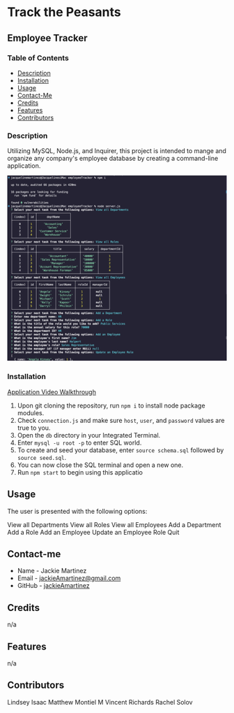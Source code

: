 # Track the Peasants

## Employee Tracker

### Table of Contents

- [Description](#description)
- [Installation](#installation)
- [Usage](#usage)
- [Contact-Me](#contact-me)
- [Credits](#credits)
- [Features](#features)
- [Contributors](#contributors)

### Description

Utilizing MySQL, Node.js, and Inquirer, this project is intended to mange and organize any company's employee database by creating a command-line application.

![1686796971249](image/README/1686796971249.png)

### Installation

[Application Video Walkthrough](https://drive.google.com/file/d/1UamKv27OU6ngi3p2AbsBF04SKTAMyHRD/view)

1. Upon git cloning the repository, run `npm i` to install node package modules.
2. Check `connection.js` and make sure `host`, `user`, and `password` values are true to you.
3. Open the `db` directory in your Integrated Terminal.
4. Enter `mysql -u root -p` to enter SQL world.
5. To create and seed your database, enter `source schema.sql` followed by `source seed.sql`.
6. You can now close the SQL terminal and open a new one.
7. Run `npm start` to begin using this applicatio

## Usage

The user is presented with the following options:

View all Departments
View all Roles
View all Employees
Add a Department
Add a Role
Add an Employee
Update an Employee Role
Quit

## Contact-me

- Name - Jackie Martinez
- Email - jackieAmartinez@gmail.com
- GitHub - [jackieAmartinez](https://github.com/jackieamartinez/)

## Credits

n/a

## Features

n/a

## Contributors

Lindsey Isaac
Matthew Montiel
M Vincent Richards
Rachel Solov
